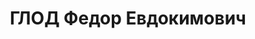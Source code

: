 ---
title: ГЛОД Федор Евдокимович
description: 'Род. в 1906, Северо-Кавказский кр., Литвинский р-н, хут. Копатово, русский.
  Проживал: г. Свердловск. СШ 62, директор

  Арестован 08.09.1937. Приговор: 14.01.1938 – ВМН. Расстрелян 14.01.1938'
---